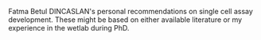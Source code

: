 Fatma Betul DINCASLAN's personal recommendations on single cell assay development.
These might be based on either available literature or my experience in the wetlab during PhD.
